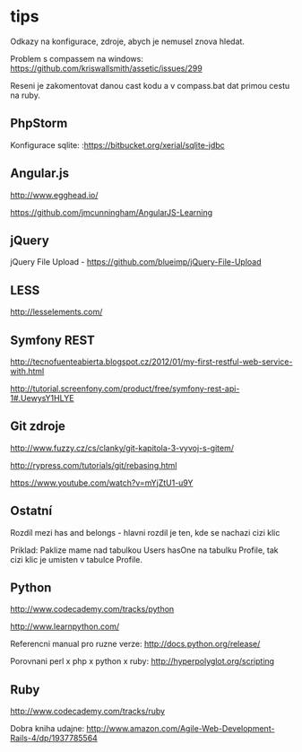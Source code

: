 tips
====

Odkazy na konfigurace, zdroje, abych je nemusel znova hledat.


Problem s compassem na windows: https://github.com/kriswallsmith/assetic/issues/299

Reseni je zakomentovat danou cast kodu a v compass.bat dat primou cestu na ruby.

PhpStorm
--------
Konfigurace sqlite: :https://bitbucket.org/xerial/sqlite-jdbc

Angular.js
----------
http://www.egghead.io/

https://github.com/jmcunningham/AngularJS-Learning

jQuery
--------
jQuery File Upload - https://github.com/blueimp/jQuery-File-Upload

LESS
----
http://lesselements.com/

Symfony REST
-------
http://tecnofuenteabierta.blogspot.cz/2012/01/my-first-restful-web-service-with.html

http://tutorial.screenfony.com/product/free/symfony-rest-api-1#.UewysY1HLYE

Git zdroje
--------
http://www.fuzzy.cz/cs/clanky/git-kapitola-3-vyvoj-s-gitem/

http://rypress.com/tutorials/git/rebasing.html

https://www.youtube.com/watch?v=mYjZtU1-u9Y



Ostatní
-------
Rozdíl mezi has and belongs - hlavni rozdil je ten, kde se nachazi cizi klic

Priklad: Paklize mame nad tabulkou Users hasOne na tabulku Profile, tak cizi klic je umisten v tabulce Profile.


Python
-------
http://www.codecademy.com/tracks/python

http://www.learnpython.com/

Referencni manual pro ruzne verze: http://docs.python.org/release/

Porovnani perl x php x python x ruby: http://hyperpolyglot.org/scripting


Ruby
-------
http://www.codecademy.com/tracks/ruby

Dobra kniha udajne: http://www.amazon.com/Agile-Web-Development-Rails-4/dp/1937785564



